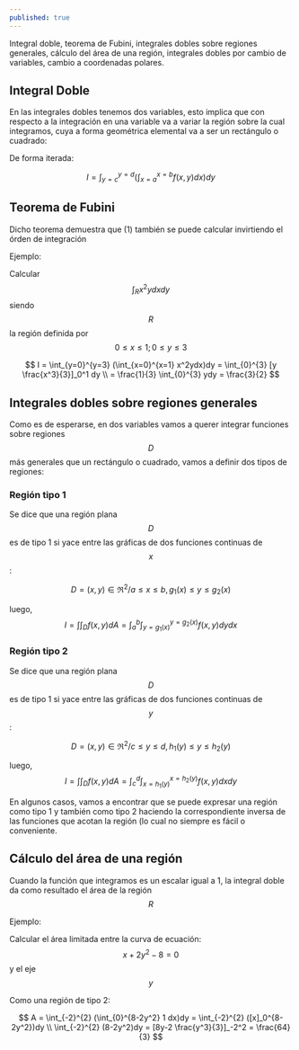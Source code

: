 ```yaml
---
published: true
---
```

Integral doble, teorema de Fubini, integrales dobles sobre regiones generales, cálculo del área de una región, integrales dobles por cambio de variables, cambio a coordenadas polares.

## Integral Doble

En las integrales dobles tenemos dos variables, esto implica que con respecto a la integración en una variable va a variar la región sobre la cual integramos, cuya a forma geométrica elemental va a ser un rectángulo o cuadrado:

De forma iterada:

$$ I = \int_{y=c}^{y=d} ( \int_{x=a}^{x=b} f(x,y)dx)dy $$

## Teorema de Fubini

Dicho teorema demuestra que  (1) también se puede calcular invirtiendo el órden de integración

Ejemplo:

Calcular $$\int_R x^2ydxdy$$ siendo $$R$$ la región definida por $$0 \le x \le 1; 0 \le y \le 3$$

$$ I = \int_{y=0}^{y=3} (\int_{x=0}^{x=1} x^2ydx)dy = \int_{0}^{3} [y \frac{x^3}{3}]_0^1 dy \\
= \frac{1}{3} \int_{0}^{3} ydy = \frac{3}{2} 
$$

## Integrales dobles sobre regiones generales

Como es de esperarse, en dos variables vamos a querer integrar funciones sobre regiones $$D$$ más generales que un rectángulo o cuadrado, vamos a definir dos tipos de regiones:

### Región tipo 1

Se dice que una región plana $$D$$ es de tipo 1 si yace entre las gráficas de dos funciones continuas de $$x$$:

$$D = (x,y) \in \Re^2 / a \le x \le b, g_{1}(x) \le y \le g_{2}(x)$$

luego, $$ I = \int\int_{D} f(x,y) dA = \int_{a}^{b} \int_{y=g_{1}(x)}^{y=g_{2}(x)} f(x,y)dy dx $$

### Región tipo 2

Se dice que una región plana $$D$$ es de tipo 1 si yace entre las gráficas de dos funciones continuas de $$y$$:

$$D = (x,y) \in \Re^2 / c \le y \le d, h_{1}(y) \le y \le h_{2}(y)$$

luego, $$ I = \int\int_{D} f(x,y) dA = \int_{c}^{d} \int_{x=h_{1}(y)}^{x=h_{2}(y)} f(x,y)dx dy $$

En algunos casos, vamos a encontrar que se puede expresar una región como tipo 1 y también como tipo 2 haciendo la correspondiente inversa de las funciones que acotan la región (lo cual no siempre es fácil o conveniente.

## Cálculo del área de una región

Cuando la función que integramos es un escalar igual a 1, la integral doble da como resultado el área de la región $$R$$

Ejemplo:

Calcular el área limitada entre la curva de ecuación: $$x+2y^2-8=0$$ y el eje $$y$$

Como una región de tipo 2:

$$ A = \int_{-2}^{2} (\int_{0}^{8-2y^2} 1 dx)dy = \int_{-2}^{2} ([x]_0^{8-2y^2})dy \\
\int_{-2}^{2} (8-2y^2)dy = [8y-2 \frac{y^3}{3}]_-2^2 = \frac{64}{3}
$$


